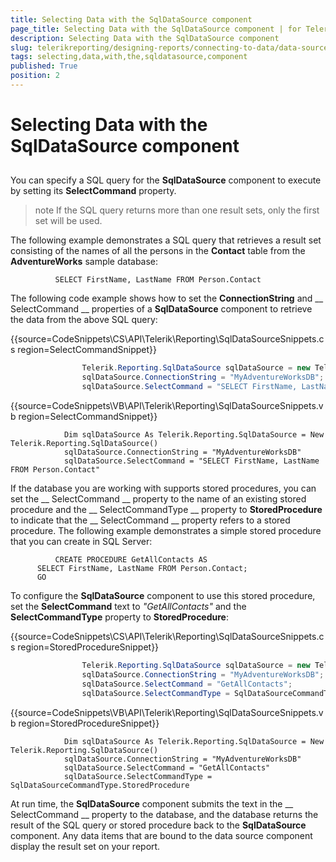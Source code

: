 ```yaml
---
title: Selecting Data with the SqlDataSource component
page_title: Selecting Data with the SqlDataSource component | for Telerik Reporting Documentation
description: Selecting Data with the SqlDataSource component
slug: telerikreporting/designing-reports/connecting-to-data/data-source-components/sqldatasource-component/selecting-data-with-the-sqldatasource-component
tags: selecting,data,with,the,sqldatasource,component
published: True
position: 2
---
```


# Selecting Data with the SqlDataSource component



## 

You can specify a SQL query for the __SqlDataSource__ component to execute by setting its
          __SelectCommand__ property.
        

>note If the SQL query returns more than one result sets, only the first set will be used.


The following example demonstrates a SQL query that retrieves
          a result set consisting of the names of all the persons in the __Contact__ table from the
          __AdventureWorks__ sample database:
        

	          SELECT FirstName, LastName FROM Person.Contact
        



The following code example shows how to set the __ConnectionString__ and __            SelectCommand
          __ properties of a __SqlDataSource__ component to retrieve the
          data from the above SQL query:
        



{{source=CodeSnippets\CS\API\Telerik\Reporting\SqlDataSourceSnippets.cs region=SelectCommandSnippet}}
````C#
	            Telerik.Reporting.SqlDataSource sqlDataSource = new Telerik.Reporting.SqlDataSource();
	            sqlDataSource.ConnectionString = "MyAdventureWorksDB";
	            sqlDataSource.SelectCommand = "SELECT FirstName, LastName FROM Person.Contact";
````



{{source=CodeSnippets\VB\API\Telerik\Reporting\SqlDataSourceSnippets.vb region=SelectCommandSnippet}}
````VB
	        Dim sqlDataSource As Telerik.Reporting.SqlDataSource = New Telerik.Reporting.SqlDataSource()
	        sqlDataSource.ConnectionString = "MyAdventureWorksDB"
	        sqlDataSource.SelectCommand = "SELECT FirstName, LastName FROM Person.Contact"
````



If the database you are working with supports stored procedures, you can set the __            SelectCommand
          __ property to the name of an existing stored procedure and the __            SelectCommandType
          __ property to __StoredProcedure__ to indicate that the __            SelectCommand
          __ property refers to a stored procedure. The following example demonstrates a simple
          stored procedure that you can create in SQL Server:
        

	          CREATE PROCEDURE GetAllContacts AS
          SELECT FirstName, LastName FROM Person.Contact;
          GO
        



To configure the __SqlDataSource__ component to use this stored procedure, set the
          __SelectCommand__ text to *"GetAllContacts"* and the
          __SelectCommandType__ property to __StoredProcedure__:
        



{{source=CodeSnippets\CS\API\Telerik\Reporting\SqlDataSourceSnippets.cs region=StoredProcedureSnippet}}
````C#
	            Telerik.Reporting.SqlDataSource sqlDataSource = new Telerik.Reporting.SqlDataSource();
	            sqlDataSource.ConnectionString = "MyAdventureWorksDB";
	            sqlDataSource.SelectCommand = "GetAllContacts";
	            sqlDataSource.SelectCommandType = SqlDataSourceCommandType.StoredProcedure;
````



{{source=CodeSnippets\VB\API\Telerik\Reporting\SqlDataSourceSnippets.vb region=StoredProcedureSnippet}}
````VB
	        Dim sqlDataSource As Telerik.Reporting.SqlDataSource = New Telerik.Reporting.SqlDataSource()
	        sqlDataSource.ConnectionString = "MyAdventureWorksDB"
	        sqlDataSource.SelectCommand = "GetAllContacts"
	        sqlDataSource.SelectCommandType = SqlDataSourceCommandType.StoredProcedure
````



At run time, the __SqlDataSource__ component submits the text in the __            SelectCommand
          __ property to the database, and the database returns the result of the SQL query or stored procedure
          back to the __SqlDataSource__ component. Any data items that are bound to the data source
          component display the result set on your report.
        
